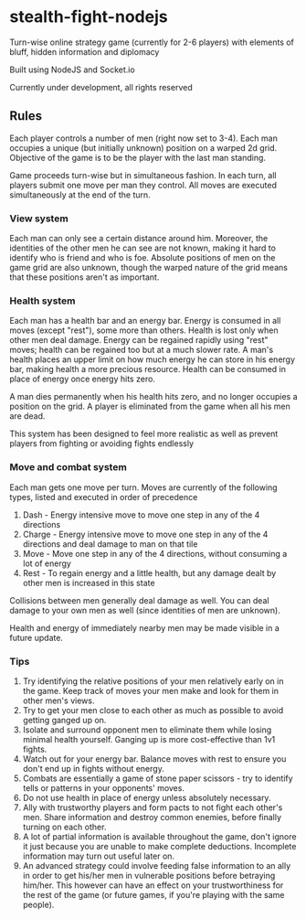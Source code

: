 # stealth-fight-nodejs

Turn-wise online strategy game (currently for 2-6 players) with elements of bluff, hidden information and diplomacy

Built using NodeJS and Socket.io

Currently under development, all rights reserved

## Rules

Each player controls a number of men (right now set to 3-4). Each man occupies a unique (but initially unknown) position on a warped 2d grid. Objective of the game is to be the player with the last man standing.

Game proceeds turn-wise but in simultaneous fashion. In each turn, all players submit one move per man they control. All moves are executed simultaneously at the end of the turn.

### View system

Each man can only see a certain distance around him. Moreover, the identities of the other men he can see are not known, making it hard to identify who is friend and who is foe. Absolute positions of men on the game grid are also unknown, though the warped nature of the grid means that these positions aren't as important.

### Health system

Each man has a health bar and an energy bar. Energy is consumed in all moves (except "rest"), some more than others. Health is lost only when other men deal damage. Energy can be regained rapidly using "rest" moves; health can be regained too but at a much slower rate. A man's health places an upper limit on how much energy he can store in his energy bar, making health a more precious resource. Health can be consumed in place of energy once energy hits zero.

A man dies permanently when his health hits zero, and no longer occupies a position on the grid. A player is eliminated from the game when all his men are dead.

This system has been designed to feel more realistic as well as prevent players from fighting or avoiding fights endlessly

### Move and combat system

Each man gets one move per turn. Moves are currently of the following types, listed and executed in order of precedence

1. Dash - Energy intensive move to move one step in any of the 4 directions
2. Charge - Energy intensive move to move one step in any of the 4 directions and deal damage to man on that tile
3. Move - Move one step in any of the 4 directions, without consuming a lot of energy
4. Rest - To regain energy and a little health, but any damage dealt by other men is increased in this state

Collisions between men generally deal damage as well. You can deal damage to your own men as well (since identities of men are unknown).

Health and energy of immediately nearby men may be made visible in a future update.

### Tips

1. Try identifying the relative positions of your men relatively early on in the game. Keep track of moves your men make and look for them in other men's views.
2. Try to get your men close to each other as much as possible to avoid getting ganged up on.
3. Isolate and surround opponent men to eliminate them while losing minimal health yourself. Ganging up is more cost-effective than 1v1 fights.
4. Watch out for your energy bar. Balance moves with rest to ensure you don't end up in fights without energy.
5. Combats are essentially a game of stone paper scissors - try to identify tells or patterns in your opponents' moves.
6. Do not use health in place of energy unless absolutely necessary.
7. Ally with trustworthy players and form pacts to not fight each other's men. Share information and destroy common enemies, before finally turning on each other.
8. A lot of partial information is available throughout the game, don't ignore it just because you are unable to make complete deductions. Incomplete information may turn out useful later on.
9. An advanced strategy could involve feeding false information to an ally in order to get his/her men in vulnerable positions before betraying him/her. This however can have an effect on your trustworthiness for the rest of the game (or future games, if you're playing with the same people).
